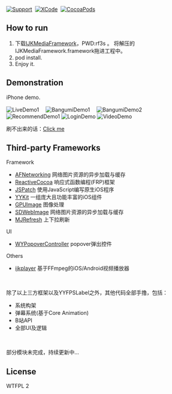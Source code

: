 
[![Support](https://img.shields.io/badge/support-iOS%208%2b-green.svg?style=flat)](https://www.apple.com/nl/ios/)&nbsp;
[![XCode](https://img.shields.io/badge/Xcode-v7.2.0-6699FF.svg?style=flat)](https://developer.apple.com/xcode/)&nbsp;
[![CocoaPods](https://img.shields.io/badge/pod-v0.39.0-orange.svg?style=flat)](https://cocoapods.org/)&nbsp;


## How to run

 1. 下载[IJKMediaFramework](http://pan.baidu.com/s/1nvCVBFr)，PWD:rf3s 。
  将解压的IJKMediaFramework.framework拖进工程中。
 2. pod install.
 3. Enjoy it.

## Demonstration

 iPhone demo. 

![][Live1.gif] 　![][Bangumi1.gif] 　![][Bangumi2.gif]
![][Recommend1.gif] ![][Login.gif] ![][Video1.gif]

刷不出来的话：[Click me](http://huaban.com/boards/32708728/)

## Third-party Frameworks

Framework
 - [AFNetworking](https://github.com/AFNetworking/AFNetworking) 网络图片资源的异步加载与缓存
 - [ReactiveCocoa](https://github.com/ReactiveCocoa/ReactiveCocoa) 响应式函数编程(FRP)框架 
 - [JSPatch](https://github.com/bang590/JSPatch)  使用JavaScript编写原生iOS程序
 - [YYKit](https://github.com/ibireme/YYKit) 一组庞大且功能丰富的iOS组件
 - [GPUImage](https://github.com/BradLarson/GPUImage) 图像处理
 - [SDWebImage](https://github.com/rs/SDWebImage) 网络图片资源的异步加载与缓存
 - [MJRefresh](https://github.com/CoderMJLee/MJRefresh) 上下拉刷新

UI
 - [WYPopoverController](https://github.com/nicolaschengdev/WYPopoverController) popover弹出控件

Others
 - [ijkplayer](https://github.com/Bilibili/ijkplayer) 基于FFmpeg的iOS/Android视频播放器

<br />

除了以上三方框架以及YYFPSLabel之外，其他代码全部手撸，包括：
 - 系统构架
 - 弹幕系统(基于Core Animation)
 - B站API
 - 全部UI及逻辑

<br />

 部分模块未完成，持续更新中...

## License

WTFPL 2

[Live1.gif]: https://raw.githubusercontent.com/949886/Resources/master/Images/Demo/Bilibili/Live.gif  "LiveDemo1"
[Recommend1.gif]: https://raw.githubusercontent.com/949886/Resources/master/Images/Demo/Bilibili/Recommend1.gif "RecommendDemo1"
[Bangumi1.gif]: https://raw.githubusercontent.com/949886/Resources/master/Images/Demo/Bilibili/Bangumi1.gif "BangumiDemo1"
[Bangumi2.gif]: https://raw.githubusercontent.com/949886/Resources/master/Images/Demo/Bilibili/Bangumi2.gif "BangumiDemo2"
[Video1.gif]: http://img.hb.aicdn.com/b7e5fd237cf3f2c3c7b822ae72743f3c5f46ca29586b0f-JQdhVo_fw658 "VideoDemo"
[Login.gif]: https://raw.githubusercontent.com/949886/Resources/master/Images/Demo/Bilibili/Login1.gif "LoginDemo"
